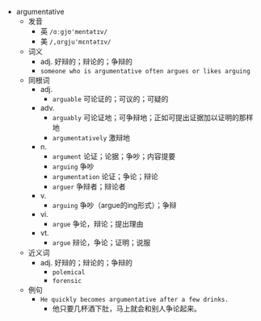 - argumentative
  - 发音
    - 英 `/ɑːgjʊ'mentətɪv/`
    - 美 `/,ɑrɡju'mɛntətɪv/`
  - 词义
    - adj. 好辩的；辩论的；争辩的
    - `someone who is argumentative often argues or likes arguing`
  - 同根词
    - adj.
      - `arguable` 可论证的；可议的；可疑的
    - adv.
      - `arguably` 可论证地；可争辩地；正如可提出证据加以证明的那样地
      - `argumentatively` 激辩地
    - n.
      - `argument` 论证；论据；争吵；内容提要
      - `arguing` 争吵
      - `argumentation` 论证；争论；辩论
      - `arguer` 争辩者；辩论者
    - v.
      - `arguing` 争吵（argue的ing形式）；争辩
    - vi.
      - `argue` 争论，辩论；提出理由
    - vt.
      - `argue` 辩论，争论；证明；说服
  - 近义词
    - adj. 好辩的；辩论的；争辩的
      - `polemical`
      - `forensic`
  - 例句
    - `He quickly becomes argumentative after a few drinks.`
      - 他只要几杯酒下肚，马上就会和别人争论起来。

